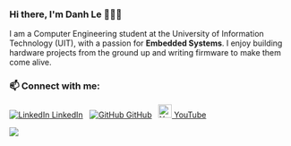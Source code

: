 ### Hi there, I'm Danh Le 👋👋👋

I am a Computer Engineering student at the University of Information Technology (UIT), with a passion for **Embedded Systems**. I enjoy building hardware projects from the ground up and writing firmware to make them come alive.

### 📫 Connect with me:

<a href="https://www.linkedin.com/in/danhlent/"><img src="https://i.stack.imgur.com/gVE0j.png" alt="LinkedIn"> LinkedIn</a>
&nbsp;
<a href="https://github.com/DanhLent"><img src="https://i.stack.imgur.com/tskMh.png" alt="GitHub"> GitHub</a>
&nbsp;
<a href="https://www.youtube.com/@danh2823"><img src="https://raw.githubusercontent.com/vietnh1009/introduction/main/Youtube.png" alt="YouTube" width="24"> YouTube</a>


<a href="https://github.com/DanhLent/STM32-Neopixel-Audio">
  <img align="center" src="https://github-readme-stats.anuraghazra1.vercel.app/api/pin/?username=DanhLent&repo=STM32-Neopixel-Audio&theme=synthwave" />
</a>
